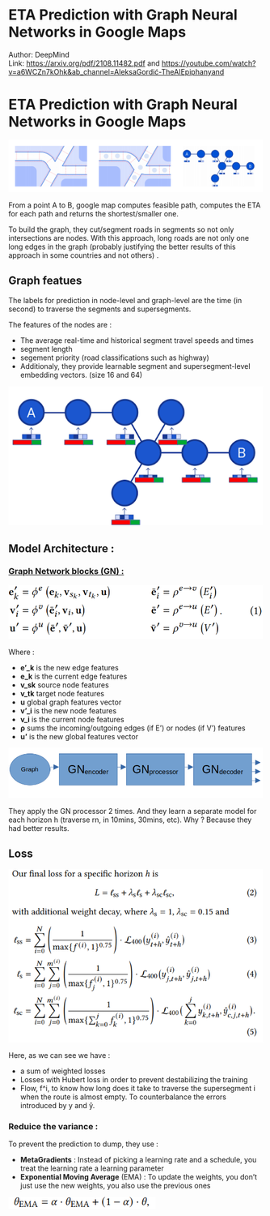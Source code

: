 # ETA Prediction with Graph Neural Networks in Google Maps

Author: DeepMind <br>
Link: https://arxiv.org/pdf/2108.11482.pdf and https://youtube.com/watch?v=a6WCZn7kOhk&ab_channel=AleksaGordić-TheAIEpiphanyand

# ****ETA Prediction with Graph Neural Networks in Google Maps****

![Untitled](ETA%20Prediction%20with%20Graph%20Neural%20Networks%20in%20Googl%208403ba3951514491adcd478f930cefc6/Untitled.png)

From a point A to B, google map computes feasible path, computes the ETA for each path  and returns the shortest/smaller one.

To build the graph, they cut/segment roads in segments so not only intersections are nodes. With this approach, long roads are not only one long edges in the graph (probably justifying the better results of this approach in some countries and not others) .

## Graph featues

The labels for prediction in node-level and graph-level are the time (in second) to traverse the segments and supersegments.

The features of the nodes are :

- The average real-time and historical segment travel speeds and times
- segment length
- segement priority (road classifications such as highway)
- Additionaly, they provide learnable segment and supersegment-level embedding vectors. (size 16 and 64)

![Untitled](ETA%20Prediction%20with%20Graph%20Neural%20Networks%20in%20Googl%208403ba3951514491adcd478f930cefc6/Untitled%201.png)

## Model Architecture :

### [Graph Network blocks (GN) :](https://arxiv.org/pdf/1806.01261.pdf)

![Untitled](ETA%20Prediction%20with%20Graph%20Neural%20Networks%20in%20Googl%208403ba3951514491adcd478f930cefc6/Untitled%202.png)

Where :

- **e’_k** is the new edge features
- **e_k** is the current edge features
- **v_sk** source node features
- **v_tk** target node features
- **u** global graph features vector
- **v’_i** is the new node features
- **v_i** is the current node features
- **ρ** sums the incoming/outgoing edges (if E’) or nodes (if V’) features
- **u’** is the new global features vector

![Untitled](ETA%20Prediction%20with%20Graph%20Neural%20Networks%20in%20Googl%208403ba3951514491adcd478f930cefc6/Untitled%203.png)

They apply the GN processor 2 times. And they learn a separate model for each horizon h (traverse rn, in 10mins, 30mins, etc). Why ? Because they had better results.

## Loss

![Untitled](ETA%20Prediction%20with%20Graph%20Neural%20Networks%20in%20Googl%208403ba3951514491adcd478f930cefc6/Untitled%204.png)

Here, as we can see we have :

- a sum of weighted losses
- Losses with Hubert loss in order to prevent destabilizing the training
- Flow, f^i, to know how long does it take to traverse the supersegment i when the route is almost empty. To counterbalance the errors introduced by y and ŷ.

### Reduice the variance :

To prevent the prediction to dump, they use :

- **MetaGradients** : Instead of picking a learning rate and a schedule, you treat the learning rate a learning parameter
- **Exponential Moving Average** (EMA) : To update the weights, you don’t just use the new weights, you also use the previous ones

![Untitled](ETA%20Prediction%20with%20Graph%20Neural%20Networks%20in%20Googl%208403ba3951514491adcd478f930cefc6/Untitled%205.png)